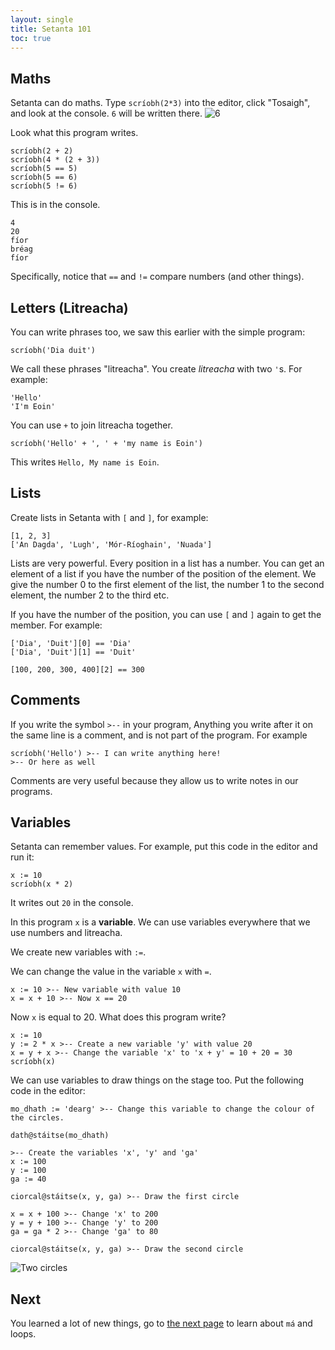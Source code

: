 ```yaml
---
layout: single
title: Setanta 101
toc: true
---
```


## Maths

Setanta can do maths. Type `scríobh(2*3)` into the editor, click "Tosaigh", and look at the console. `6` will be written there.
![6](/assets/images/teagaisc/teagaisc06.png)

Look what this program writes.

```
scríobh(2 + 2)
scríobh(4 * (2 + 3))
scríobh(5 == 5)
scríobh(5 == 6)
scríobh(5 != 6)
```

This is in the console.


```
4
20
fíor
bréag
fíor
```

Specifically, notice that `==` and `!=` compare numbers (and other things).

## Letters (Litreacha)

You can write phrases too, we saw this earlier with the simple program:
```
scríobh('Dia duit')
```

We call these phrases "litreacha". You create *litreacha* with two `'`s. For example:
```
'Hello'
'I'm Eoin'
```

You can use `+` to join litreacha together.

```
scríobh('Hello' + ', ' + 'my name is Eoin')
```

This writes `Hello, My name is Eoin`.

## Lists

Create lists in Setanta with `[` and `]`, for example:

```
[1, 2, 3]
['An Dagda', 'Lugh', 'Mór-Ríoghain', 'Nuada']
```

Lists are very powerful. Every position in a list has a number. You can get an element of a list if you have the number of the position of the element. We give the number 0 to the first element of the list, the number 1 to the second element, the number 2 to the third etc.

If you have the number of the position, you can use `[` and `]` again to get the member. For example:

```
['Dia', 'Duit'][0] == 'Dia'
['Dia', 'Duit'][1] == 'Duit'

[100, 200, 300, 400][2] == 300
```

## Comments

If you write the symbol `>--` in your program, Anything you write after it on the same line is a comment, and is not part of the program. For example

```
scríobh('Hello') >-- I can write anything here!
>-- Or here as well
```

Comments are very useful because they allow us to write notes in our programs.

## Variables

Setanta can remember values. For example, put this code in the editor and run it:

```
x := 10
scríobh(x * 2)
```

It writes out `20` in the console.

In this program `x` is a **variable**. We can use variables everywhere that we use numbers and litreacha.

We create new variables with `:=`.

We can change the value in the variable `x` with `=`.

```
x := 10 >-- New variable with value 10
x = x + 10 >-- Now x == 20
```

Now `x` is equal to 20. What does this program write?

```
x := 10
y := 2 * x >-- Create a new variable 'y' with value 20
x = y + x >-- Change the variable 'x' to 'x + y' = 10 + 20 = 30
scríobh(x)
```

We can use variables to draw things on the stage too. Put the following code in the editor:

```
mo_dhath := 'dearg' >-- Change this variable to change the colour of the circles.

dath@stáitse(mo_dhath)

>-- Create the variables 'x', 'y' and 'ga'
x := 100
y := 100
ga := 40

ciorcal@stáitse(x, y, ga) >-- Draw the first circle

x = x + 100 >-- Change 'x' to 200
y = y + 100 >-- Change 'y' to 200
ga = ga * 2 >-- Change 'ga' to 80

ciorcal@stáitse(x, y, ga) >-- Draw the second circle
```

![Two circles](/assets/images/teagaisc/dhaciorcal.gif)

## Next
You learned a lot of new things, go to [the next page](/english/04-ma-loops) to learn about `má` and loops.
